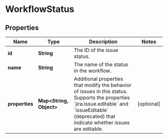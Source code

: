 # WorkflowStatus

## Properties
Name | Type | Description | Notes
------------ | ------------- | ------------- | -------------
**id** | **String** | The ID of the issue status. | 
**name** | **String** | The name of the status in the workflow. | 
**properties** | **Map&lt;String, Object&gt;** | Additional properties that modify the behavior of issues in this status. Supports the properties &#x60;jira.issue.editable&#x60; and &#x60;issueEditable&#x60; (deprecated) that indicate whether issues are editable. |  [optional]

